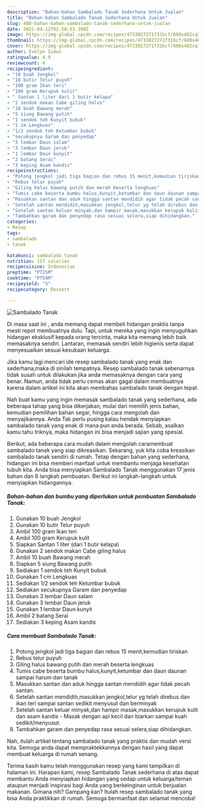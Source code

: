 ```yaml
---
description: "Bahan-bahan Sambalado Tanak Sederhana Untuk Jualan"
title: "Bahan-bahan Sambalado Tanak Sederhana Untuk Jualan"
slug: 480-bahan-bahan-sambalado-tanak-sederhana-untuk-jualan
date: 2021-04-12T02:58:53.390Z
image: https://img-global.cpcdn.com/recipes/4733027271f31bcf/680x482cq70/sambalado-tanak-foto-resep-utama.jpg
thumbnail: https://img-global.cpcdn.com/recipes/4733027271f31bcf/680x482cq70/sambalado-tanak-foto-resep-utama.jpg
cover: https://img-global.cpcdn.com/recipes/4733027271f31bcf/680x482cq70/sambalado-tanak-foto-resep-utama.jpg
author: Evelyn Simon
ratingvalue: 4.9
reviewcount: 4
recipeingredient:
- "10 buah Jengkol"
- "10 butir Telur puyuh"
- "100 gram Ikan teri"
- "100 gram Kerupuk kulit"
- " Santan 1 liter dari 1 butir kelapa"
- "2 sendok makan Cabe giling halus"
- "10 buah Bawang merah"
- "5 siung Bawang putih"
- "1 sendok teh Kunyit bubuk"
- "1 cm Lengkuas"
- "1/2 sendok teh Ketumbar bubuk"
- "secukupnya Garam dan penyedap"
- "3 lembar Daun salam"
- "3 lembar Daun jeruk"
- "1 lembar Daun kunyit"
- "2 batang Serai"
- "3 keping Asam kandis"
recipeinstructions:
- "Potong jengkol jadi tiga bagian dan rebus 15 menit,kemudian tiriskan"
- "Rebus telur puyuh"
- "Giling halus bawang putih dan merah beserta lengkuas"
- "Tumis cabe beserta bumbu halus,kunyit,ketumbar dan daun daunan sampai harum dan tanak"
- "Masukkan santan dan aduk hingga santan mendidih agar tidak pecah santan."
- "Setelah santan mendidih,masukkan jengkol,telur yg telah direbus dan ikan teri sampai santan sedikit menyusut dan berminyak"
- "Setelah santan keluar minyak,dan hampir masak,masukkan kerupuk kulit dan asam kandis Masak dengan api kecil dan biarkan sampai kuah sedikit/menyusut."
- "Tambahkan garam dan penyedap rasa sesuai selera,siap dihidangkan."
categories:
- Resep
tags:
- sambalado
- tanak

katakunci: sambalado tanak 
nutrition: 157 calories
recipecuisine: Indonesian
preptime: "PT25M"
cooktime: "PT54M"
recipeyield: "3"
recipecategory: Dessert

---
```



![Sambalado Tanak](https://img-global.cpcdn.com/recipes/4733027271f31bcf/680x482cq70/sambalado-tanak-foto-resep-utama.jpg)

Di masa  saat ini , anda memang dapat membeli hidangan praktis tanpa mesti repot membuatnya dulu. Tapi, untuk mereka yang ingin menyuguhkan hidangan eksklusif kepada orang tercinta, maka kita memang lebih baik memasaknya sendiri. Lantaran, memasak sendiri lebih higienis serta dapat menyesuaikan sesuai kesukaan keluarga.

Jika kamu lagi mencari ide resep sambalado tanak yang enak dan sederhana,maka di sinilah tempatnya. Resep sambalado tanak  sebenarnya tidak susah untuk dilakukan jika anda memasaknya dengan cara yang benar. Namun, anda tidak perlu cemas akan gagal dalam membuatnya 
karena dalam artikel ini kita akan membahas sambalado tanak dengan tepat.  



Nah buat kamu yang ingin memasak sambalado tanak yang sederhana, ada beberapa tahap yang bisa dikerjakan, mulai dari memilih jenis bahan, kemudian pemilihan bahan segar, hingga cara mengolah dan menyajikannya. Anda Tak perlu pusing kalau hendak menyiapkan sambalado tanak yang enak di mana pun anda berada. Sebab, asalkan kamu  tahu triknya, maka hidangan ini bisa menjadi sajian yang spesial.

Berikut, ada beberapa cara mudah dalam mengolah caramembuat sambalado tanak yang siap dikreasikan. Sekarang, yuk kita coba kreasikan sambalado tanak sendiri di rumah. Tetap dengan bahan yang sederhana, hidangan ini bisa memberi manfaat untuk membantu menjaga kesehatan tubuh kita. Anda bisa menyiapkan Sambalado Tanak menggunakan 17 jenis bahan dan 8 langkah pembuatan. Berikut ini langkah-langkah untuk menyiapkan hidangannya.

<!--inarticleads1-->

##### Bahan-bahan dan bumbu yang diperlukan untuk pembuatan Sambalado Tanak:

1. Gunakan 10 buah Jengkol
1. Gunakan 10 butir Telur puyuh
1. Ambil 100 gram Ikan teri
1. Ambil 100 gram Kerupuk kulit
1. Siapkan  Santan 1 liter (dari 1 butir kelapa)
1. Gunakan 2 sendok makan Cabe giling halus
1. Ambil 10 buah Bawang merah
1. Siapkan 5 siung Bawang putih
1. Sediakan 1 sendok teh Kunyit bubuk
1. Gunakan 1 cm Lengkuas
1. Sediakan 1/2 sendok teh Ketumbar bubuk
1. Sediakan secukupnya Garam dan penyedap
1. Gunakan 3 lembar Daun salam
1. Gunakan 3 lembar Daun jeruk
1. Gunakan 1 lembar Daun kunyit
1. Ambil 2 batang Serai
1. Sediakan 3 keping Asam kandis




<!--inarticleads2-->

##### Cara membuat Sambalado Tanak:

1. Potong jengkol jadi tiga bagian dan rebus 15 menit,kemudian tiriskan
1. Rebus telur puyuh
1. Giling halus bawang putih dan merah beserta lengkuas
1. Tumis cabe beserta bumbu halus,kunyit,ketumbar dan daun daunan sampai harum dan tanak
1. Masukkan santan dan aduk hingga santan mendidih agar tidak pecah santan.
1. Setelah santan mendidih,masukkan jengkol,telur yg telah direbus dan ikan teri sampai santan sedikit menyusut dan berminyak
1. Setelah santan keluar minyak,dan hampir masak,masukkan kerupuk kulit dan asam kandis - Masak dengan api kecil dan biarkan sampai kuah sedikit/menyusut.
1. Tambahkan garam dan penyedap rasa sesuai selera,siap dihidangkan.




Nah, itulah artikel tentang  sambalado tanak  yang praktis dan mudah versi kita. Semoga anda dapat mempraktekkannya dengan hasil yang dapat membuat keluarga di rumah senang. 

Terima kasih kamu telah menggunakan resep yang kami tampilkan di halaman ini. Harapan kami, resep  Sambalado Tanak sederhana di atas dapat membantu Anda menyiapkan hidangan yang sedap untuk keluarga/teman ataupun menjadi inspirasi bagi Anda yang berkeinginan untuk berjualan makanan. Gimana nih? Gampang kan? Itulah resep sambalado tanak yang bisa Anda praktikkan di rumah. Semoga bermanfaat dan selamat mencoba!


